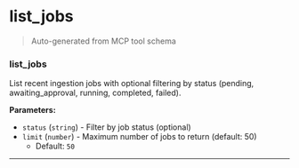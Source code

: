 # list_jobs

> Auto-generated from MCP tool schema

### list_jobs

List recent ingestion jobs with optional filtering by status (pending, awaiting_approval, running, completed, failed).

**Parameters:**

- `status` (`string`) - Filter by job status (optional)
- `limit` (`number`) - Maximum number of jobs to return (default: 50)
  - Default: `50`

---
